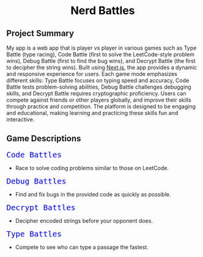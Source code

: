 <h1 style="color: black;text-align:center">Nerd Battles</h1>

## Project Summary
My app is a web app that is player vs player in various games such as Type Battle (type racing), Code Battle (first to solve the LeetCode-style problem wins), Debug Battle (first to find the bug wins), and Decrypt Battle (the first to decipher the string wins). Built using [Next.js](https://nextjs.org/), the app provides a dynamic and responsive experience for users. Each game mode emphasizes different skills: Type Battle focuses on typing speed and accuracy, Code Battle tests problem-solving abilities, Debug Battle challenges debugging skills, and Decrypt Battle requires cryptographic proficiency. Users can compete against friends or other players globally, and improve their skills through practice and competition. The platform is designed to be engaging and educational, making learning and practicing these skills fun and interactive.

## Game Descriptions
<code style="color: blue;font-size: 20px">Code Battles</code>
- Race to solve coding problems similar to those on LeetCode.

<code style="color: blue;font-size: 20px">Debug Battles</code>
- Find and fix bugs in the provided code as quickly as possible.

<code style="color: blue;font-size: 20px">Decrypt Battles</code>
- Decipher encoded strings before your opponent does.

<code style="color: blue;font-size: 20px">Type Battles</code>
- Compete to see who can type a passage the fastest.


